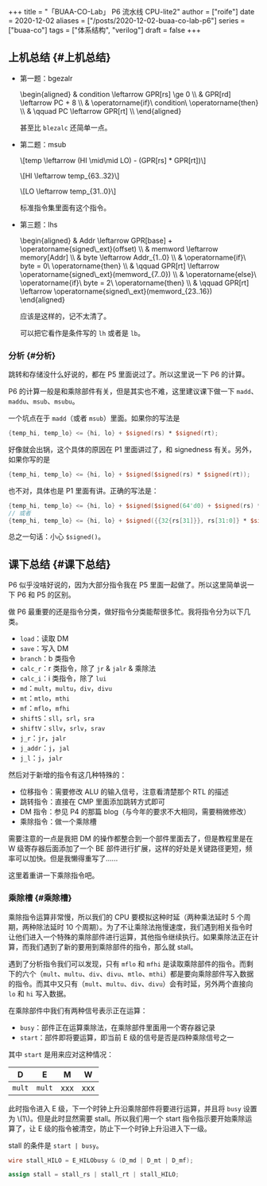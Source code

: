 +++
title = "「BUAA-CO-Lab」 P6 流水线 CPU-lite2"
author = ["roife"]
date = 2020-12-02
aliases = ["/posts/2020-12-02-buaa-co-lab-p6"]
series = ["buaa-co"]
tags = ["体系结构", "verilog"]
draft = false
+++

## 上机总结 {#上机总结}

-   第一题：bgezalr

    \begin{aligned}
    & condition \leftarrow GPR[rs] \ge 0 \\\\
    & GPR[rd] \leftarrow PC + 8 \\\\
    & \operatorname{if}\ condition\  \operatorname{then} \\\\
    & \qquad PC \leftarrow GPR[rt]  \\\\
    \end{aligned}

    甚至比 `blezalc` 还简单一点。

-   第二题：msub

    \\[temp \leftarrow (HI \mid\mid LO) - (GPR[rs] \* GPR[rt])\\]

    \\[HI \leftarrow temp\_{63..32}\\]

    \\[LO \leftarrow temp\_{31..0}\\]

    标准指令集里面有这个指令。

-   第三题：lhs

    \begin{aligned}
    & Addr \leftarrow GPR[base] + \operatorname{signed\\\_ext}(offset) \\\\
    & memword \leftarrow memory[Addr] \\\\
    & byte \leftarrow Addr\_{1..0} \\\\
    & \operatorname{if}\ byte = 0\ \operatorname{then} \\\\
    & \qquad GPR[rt] \leftarrow \operatorname{signed\\\_ext}(memword\_{7..0}) \\\\
    & \operatorname{else}\ \operatorname{if}\ byte = 2\ \operatorname{then} \\\\
    & \qquad GPR[rt] \leftarrow \operatorname{signed\\\_ext}(memword\_{23..16})
    \end{aligned}

    应该是这样的，记不太清了。

    可以把它看作是条件写的 `lh` 或者是 `lb`。


### 分析 {#分析}

跳转和存储没什么好说的，都在 P5 里面说过了。所以这里说一下 P6 的计算。

P6 的计算一般是和乘除部件有关，但是其实也不难，这里建议课下做一下 `madd`、`maddu`、`msub`、`msubu`。

一个坑点在于 `madd`（或者 `msub`）里面。如果你的写法是

```verilog
{temp_hi, temp_lo} <= {hi, lo} + $signed(rs) * $signed(rt);
```

好像就会出锅，这个具体的原因在 P1 里面讲过了，和 signedness 有关。另外，如果你写的是

```verilog
{temp_hi, temp_lo} <= {hi, lo} + $signed($signed(rs) * $signed(rt));
```

也不对，具体也是 P1 里面有讲。正确的写法是：

```verilog
{temp_hi, temp_lo} <= {hi, lo} + $signed($signed(64'd0) + $signed(rs) * $signed(rt));
// 或者
{temp_hi, temp_lo} <= {hi, lo} + $signed({{32{rs[31]}}, rs[31:0]} * $signed({{32{rt[31]}}, rt[31:0]})); // 手动进行符号位扩展
```

总之一句话：小心 `$signed()`。


## 课下总结 {#课下总结}

P6 似乎没啥好说的，因为大部分指令我在 P5 里面一起做了。所以这里简单说一下 P6 和 P5 的区别。

做 P6 最重要的还是指令分类，做好指令分类能帮很多忙。我将指令分为以下几类。

-   `load`：读取 DM
-   `save`：写入 DM
-   `branch`：b 类指令
-   `calc_r`：r 类指令，除了 `jr` &amp; `jalr` &amp; 乘除法
-   `calc_i`：i 类指令，除了 `lui`
-   `md`：`mult`，`multu`，`div`，`divu`
-   `mt`：`mtlo`，`mthi`
-   `mf`：`mflo`，`mfhi`
-   `shiftS`：`sll`，`srl`，`sra`
-   `shiftV`：`sllv`，`srlv`，`srav`
-   `j_r`：`jr`，`jalr`
-   `j_addr`：`j`，`jal`
-   `j_l`：`j`，`jalr`

然后对于新增的指令有这几种特殊的：

-   位移指令：需要修改 ALU 的输入信号，注意看清楚那个 RTL 的描述
-   跳转指令：直接在 CMP 里面添加跳转方式即可
-   DM 指令：参见 P4 的那篇 blog（与今年的要求不大相同，需要稍微修改）
-   乘除指令：做一个乘除槽

需要注意的一点是我把 DM 的操作都整合到一个部件里面去了，但是教程里是在 W 级寄存器后面添加了一个 BE 部件进行扩展，这样的好处是关键路径更短，频率可以加快。但是我懒得重写了......

这里着重讲一下乘除指令吧。


### 乘除槽 {#乘除槽}

乘除指令运算非常慢，所以我们的 CPU 要模拟这种时延（两种乘法延时 5 个周期，两种除法延时 10 个周期）。为了不让乘除法拖慢速度，我们遇到相关指令时让他们进入一个特殊的乘除部件进行运算，其他指令继续执行。如果乘除法正在计算，而我们遇到了新的要用到乘除部件的指令，那么就 stall。

遇到了分析指令我们可以发现，只有 `mflo` 和 `mfhi` 是读取乘除部件的指令。而剩下的六个（`mult`、`multu`、`div`、`divu`、`mtlo`、`mthi`）都是要向乘除部件写入数据的指令。而其中又只有（`mult`、`multu`、`div`、`divu`）会有时延，另外两个直接向 `lo` 和 `hi` 写入数据。

在乘除部件中我们有两种信号表示正在运算：

-   `busy`：部件正在运算乘除法，在乘除部件里面用一个寄存器记录
-   `start`：部件即将要运算，即当前 E 级的信号是否是四种乘除信号之一

其中 `start` 是用来应对这种情况：

| D      | E      | M   | W   |
|--------|--------|-----|-----|
| `mult` | `mult` | xxx | xxx |

此时指令进入 E 级，下一个时钟上升沿乘除部件将要进行运算，并且将 `busy` 设置为 \\(1\\)。但是此时显然需要 stall。所以我们用一个 start 指令指示要开始乘除运算了，让 E 级的指令被清空，防止下一个时钟上升沿进入下一级。

stall 的条件是 `start | busy`。

```verilog
wire stall_HILO = E_HILObusy & (D_md | D_mt | D_mf);

assign stall = stall_rs | stall_rt | stall_HILO;
```
